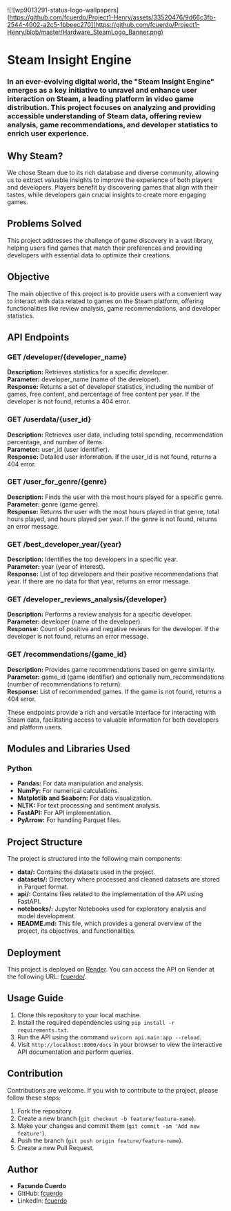![!\[wp9013291-status-logo-wallpapers\](https://github.com/fcuerdo/Project1-Henry/assets/33520476/9d66c3fb-2544-4002-a2c5-1bbeec270](https://github.com/fcuerdo/Project1-Henry/blob/master/Hardware_SteamLogo_Banner.png)

# Steam Insight Engine

### In an ever-evolving digital world, the "Steam Insight Engine" emerges as a key initiative to unravel and enhance user interaction on Steam, a leading platform in video game distribution. This project focuses on analyzing and providing accessible understanding of Steam data, offering review analysis, game recommendations, and developer statistics to enrich user experience.

## Why Steam?

We chose Steam due to its rich database and diverse community, allowing us to extract valuable insights to improve the experience of both players and developers. Players benefit by discovering games that align with their tastes, while developers gain crucial insights to create more engaging games.

## Problems Solved

This project addresses the challenge of game discovery in a vast library, helping users find games that match their preferences and providing developers with essential data to optimize their creations.

## Objective

The main objective of this project is to provide users with a convenient way to interact with data related to games on the Steam platform, offering functionalities like review analysis, game recommendations, and developer statistics.

## API Endpoints

### GET /developer/{developer_name}

**Description:** Retrieves statistics for a specific developer.<br>
**Parameter:** developer_name (name of the developer).<br>
**Response:** Returns a set of developer statistics, including the number of games, free content, and percentage of free content per year. If the developer is not found, returns a 404 error.

### GET /userdata/{user_id}

**Description:** Retrieves user data, including total spending, recommendation percentage, and number of items.<br>
**Parameter:** user_id (user identifier).<br>
**Response:** Detailed user information. If the user_id is not found, returns a 404 error.

### GET /user_for_genre/{genre}

**Description:** Finds the user with the most hours played for a specific genre.<br>
**Parameter:** genre (game genre).<br>
**Response:** Returns the user with the most hours played in that genre, total hours played, and hours played per year. If the genre is not found, returns an error message.

### GET /best_developer_year/{year}

**Description:** Identifies the top developers in a specific year.<br>
**Parameter:** year (year of interest).<br>
**Response:** List of top developers and their positive recommendations that year. If there are no data for that year, returns an error message.

### GET /developer_reviews_analysis/{developer}

**Description:** Performs a review analysis for a specific developer.<br>
**Parameter:** developer (name of the developer).<br>
**Response:** Count of positive and negative reviews for the developer. If the developer is not found, returns an error message.

### GET /recommendations/{game_id}

**Description:** Provides game recommendations based on genre similarity.<br>
**Parameter:** game_id (game identifier) and optionally num_recommendations (number of recommendations to return).<br>
**Response:** List of recommended games. If the game is not found, returns a 404 error.

These endpoints provide a rich and versatile interface for interacting with Steam data, facilitating access to valuable information for both developers and platform users.

## Modules and Libraries Used

### Python

- **Pandas:** For data manipulation and analysis.
- **NumPy:** For numerical calculations.
- **Matplotlib and Seaborn:** For data visualization.
- **NLTK:** For text processing and sentiment analysis.
- **FastAPI:** For API implementation.
- **PyArrow:** For handling Parquet files.

## Project Structure

The project is structured into the following main components:

- **data/:** Contains the datasets used in the project.
- **datasets/:** Directory where processed and cleaned datasets are stored in Parquet format.
- **api/:** Contains files related to the implementation of the API using FastAPI.
- **notebooks/:** Jupyter Notebooks used for exploratory analysis and model development.
- **README.md:** This file, which provides a general overview of the project, its objectives, and functionalities.

## Deployment

This project is deployed on [Render](https://render.com/). You can access the API on Render at the following URL: [fcuerdo/](https://steamrecommendation.onrender.com/docs#/).

## Usage Guide

1. Clone this repository to your local machine.
2. Install the required dependencies using `pip install -r requirements.txt`.
3. Run the API using the command `uvicorn api.main:app --reload`.
4. Visit `http://localhost:8000/docs` in your browser to view the interactive API documentation and perform queries.

## Contribution

Contributions are welcome. If you wish to contribute to the project, please follow these steps:

1. Fork the repository.
2. Create a new branch (`git checkout -b feature/feature-name`).
3. Make your changes and commit them (`git commit -am 'Add new feature'`).
4. Push the branch (`git push origin feature/feature-name`).
5. Create a new Pull Request.

## Author

- **Facundo Cuerdo**
- GitHub: [fcuerdo](https://github.com/fcuerdo)
- LinkedIn: [fcuerdo](https://www.linkedin.com/in/fcuerdo/)